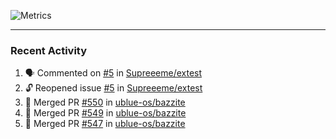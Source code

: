 ![Metrics](https://metrics.lecoq.io/KyleGospo?template=classic&base=header%2C%20activity%2C%20community%2C%20repositories%2C%20metadata&base.indepth=false&base.hireable=false&base.skip=false&config.timezone=America%2FLos_Angeles)

---
### Recent Activity
<!--START_SECTION:activity-->
1. 🗣 Commented on [#5](https://github.com/Supreeeme/extest/issues/5#issuecomment-1812938886) in [Supreeeme/extest](https://github.com/Supreeeme/extest)
2. 🔓 Reopened issue [#5](https://github.com/Supreeeme/extest/issues/5) in [Supreeeme/extest](https://github.com/Supreeeme/extest)
3. 🎉 Merged PR [#550](https://github.com/ublue-os/bazzite/pull/550) in [ublue-os/bazzite](https://github.com/ublue-os/bazzite)
4. 🎉 Merged PR [#549](https://github.com/ublue-os/bazzite/pull/549) in [ublue-os/bazzite](https://github.com/ublue-os/bazzite)
5. 🎉 Merged PR [#547](https://github.com/ublue-os/bazzite/pull/547) in [ublue-os/bazzite](https://github.com/ublue-os/bazzite)
<!--END_SECTION:activity-->
